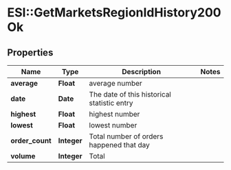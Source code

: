 # ESI::GetMarketsRegionIdHistory200Ok

## Properties
Name | Type | Description | Notes
------------ | ------------- | ------------- | -------------
**average** | **Float** | average number | 
**date** | **Date** | The date of this historical statistic entry | 
**highest** | **Float** | highest number | 
**lowest** | **Float** | lowest number | 
**order_count** | **Integer** | Total number of orders happened that day | 
**volume** | **Integer** | Total | 


